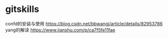 # gitskills
confd的安装与使用        https://blog.csdn.net/bbwangj/article/details/82953786
yang的解读  https://www.jianshu.com/p/ca7f5fe11fae
